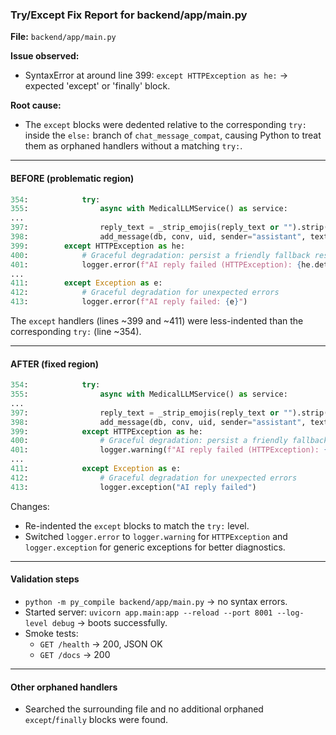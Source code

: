 ### Try/Except Fix Report for backend/app/main.py

**File:** `backend/app/main.py`

**Issue observed:**
- SyntaxError at around line 399: `except HTTPException as he:` -> expected 'except' or 'finally' block.

**Root cause:**
- The `except` blocks were dedented relative to the corresponding `try:` inside the `else:` branch of `chat_message_compat`, causing Python to treat them as orphaned handlers without a matching `try:`.

---

#### BEFORE (problematic region)

```startLine:endLine:backend/app/main.py
354:            try:
355:                async with MedicalLLMService() as service:
...
397:                reply_text = _strip_emojis(reply_text or "").strip()
398:                add_message(db, conv, uid, sender="assistant", text=reply_text)
399:        except HTTPException as he:
400:            # Graceful degradation: persist a friendly fallback response instead of failing 502
401:            logger.error(f"AI reply failed (HTTPException): {he.detail}")
...
411:        except Exception as e:
412:            # Graceful degradation for unexpected errors
413:            logger.error(f"AI reply failed: {e}")
```

The `except` handlers (lines ~399 and ~411) were less-indented than the corresponding `try:` (line ~354).

---

#### AFTER (fixed region)

```startLine:endLine:backend/app/main.py
354:            try:
355:                async with MedicalLLMService() as service:
...
397:                reply_text = _strip_emojis(reply_text or "").strip()
398:                add_message(db, conv, uid, sender="assistant", text=reply_text)
399:            except HTTPException as he:
400:                # Graceful degradation: persist a friendly fallback response instead of failing 502
401:                logger.warning(f"AI reply failed (HTTPException): {he.detail}")
...
411:            except Exception as e:
412:                # Graceful degradation for unexpected errors
413:                logger.exception("AI reply failed")
```

Changes:
- Re-indented the `except` blocks to match the `try:` level.
- Switched `logger.error` to `logger.warning` for `HTTPException` and `logger.exception` for generic exceptions for better diagnostics.

---

#### Validation steps
- `python -m py_compile backend/app/main.py` → no syntax errors.
- Started server: `uvicorn app.main:app --reload --port 8001 --log-level debug` → boots successfully.
- Smoke tests:
  - `GET /health` → 200, JSON OK
  - `GET /docs` → 200

---

#### Other orphaned handlers
- Searched the surrounding file and no additional orphaned `except`/`finally` blocks were found.


